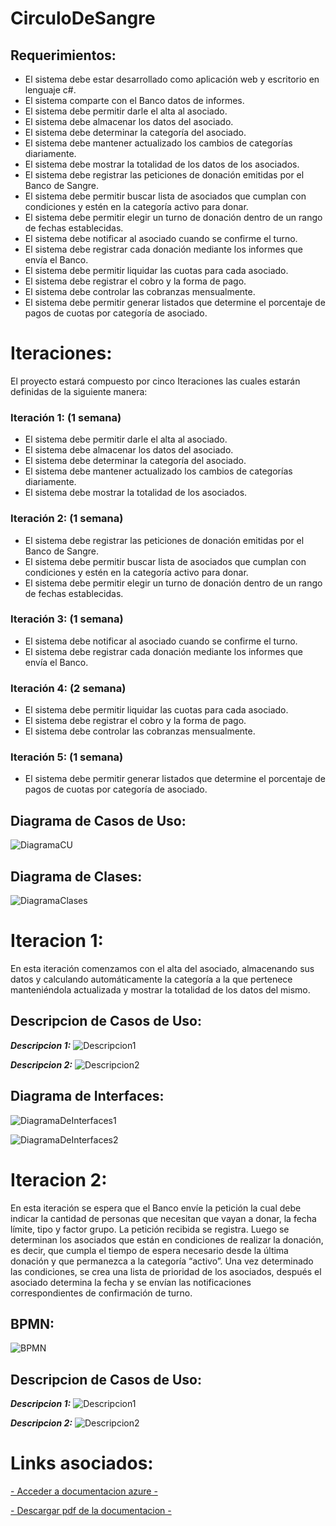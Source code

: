# CirculoDeSangre

## Requerimientos:

  *	El sistema debe estar desarrollado como aplicación web y escritorio en lenguaje c#.  
  *	El sistema comparte con el Banco datos de informes.  
  *	El sistema debe permitir darle el alta al asociado.         
  *	El sistema debe almacenar los datos del asociado.
  *	El sistema debe determinar la categoría del asociado.
  *	El sistema debe mantener actualizado los cambios de categorías diariamente.
  *	El sistema debe mostrar la totalidad de los datos de los asociados.
  *	El sistema debe registrar las peticiones de donación emitidas por el Banco de Sangre.
  *	El sistema debe permitir buscar lista de asociados que cumplan con condiciones y estén en la categoría activo para donar.
  *	El sistema debe permitir elegir un turno de donación dentro de un rango de fechas establecidas.
  *	El sistema debe notificar al asociado cuando se confirme el turno.
  *	El sistema debe registrar cada donación mediante los informes que envía el Banco. 
  *	El sistema debe permitir liquidar las cuotas para cada asociado. 
  *	El sistema debe registrar el cobro y la forma de pago. 
  *	El sistema debe controlar las cobranzas mensualmente. 
  *	El sistema debe permitir generar listados que determine el porcentaje de pagos de cuotas por categoría de asociado.

# Iteraciones:

El proyecto estará compuesto por cinco Iteraciones las cuales estarán definidas de la siguiente manera:

### Iteración 1: (1 semana)
  * El sistema debe permitir darle el alta al asociado. 
  * El sistema debe almacenar los datos del asociado.
  * El sistema debe determinar la categoría del asociado.
  * El sistema debe mantener actualizado los cambios de categorías diariamente.
  * El sistema debe mostrar la totalidad de los asociados.

### Iteración 2: (1 semana)
  * El sistema debe registrar las peticiones de donación emitidas por el Banco de Sangre.
  * El sistema debe permitir buscar lista de asociados que cumplan con condiciones y estén en la categoría activo para donar.
  * El sistema debe permitir elegir un turno de donación dentro de un rango de fechas establecidas.

### Iteración 3: (1 semana)
  * El sistema debe notificar al asociado cuando se confirme el turno.
  * El sistema debe registrar cada donación mediante los informes que envía el Banco. 

### Iteración 4: (2 semana)
  * El sistema debe permitir liquidar las cuotas para cada asociado. 
  * El sistema debe registrar el cobro y la forma de pago. 
  * El sistema debe controlar las cobranzas mensualmente. 

### Iteración 5: (1 semana)
  * El sistema debe permitir generar listados que determine el porcentaje de pagos de cuotas por categoría de asociado.

## Diagrama de Casos de Uso:
![DiagramaCU](https://user-images.githubusercontent.com/99101418/166554689-7c3f95e8-1dce-4c0c-b2df-a77538a64444.png)

## Diagrama de Clases:
![DiagramaClases](https://user-images.githubusercontent.com/99101418/167223336-ba55e53b-dda0-4c03-94ec-2cdf105cac8c.png)


# Iteracion 1:
En esta iteración comenzamos con el alta del asociado, almacenando sus datos y calculando automáticamente la categoría a la que pertenece manteniéndola actualizada y mostrar la totalidad de los datos del mismo.

## Descripcion de Casos de Uso:
 ***Descripcion 1:***
![Descripcion1](https://user-images.githubusercontent.com/99101418/166555559-ed58341e-22f9-4144-baff-24f57bd60299.png)

***Descripcion 2:***
![Descripcion2](https://user-images.githubusercontent.com/99101418/166555594-18d45b3c-48b7-416f-ad82-6c7c4cf69c39.png)

## Diagrama de Interfaces:
![DiagramaDeInterfaces1](https://user-images.githubusercontent.com/99101418/166555703-13a1c887-15ef-44b5-9959-d5e6907c9861.png)

![DiagramaDeInterfaces2](https://user-images.githubusercontent.com/99101418/166555714-108c15db-3021-46aa-8689-cab120fd5b21.png)

# Iteracion 2:
En esta iteración se espera que el Banco envíe la petición la cual debe indicar la cantidad de personas que necesitan que vayan a donar, la fecha límite, tipo y factor grupo. La petición recibida se registra. Luego se determinan los asociados que están en condiciones de realizar la donación, es decir, que cumpla el tiempo de espera necesario desde la última donación y que permanezca a la categoría “activo”. 
 Una vez determinado las condiciones, se crea una lista de prioridad de los asociados, después el asociado determina la fecha y se envían las notificaciones correspondientes de confirmación de turno.

## BPMN:

![BPMN](https://user-images.githubusercontent.com/99101418/166556097-c2bb90d8-8590-4e77-ba44-a0f003225e8f.png)

## Descripcion de Casos de Uso:
***Descripcion 1:***
![Descripcion1](https://user-images.githubusercontent.com/99101418/166558962-7c7ba19e-e115-4be1-86da-a2e2945e0b44.png)

***Descripcion 2:***
![Descripcion2](https://user-images.githubusercontent.com/99101418/167223295-f24d79d3-26d1-488e-b090-4c78d800b163.png)


# Links asociados:

[- Acceder a documentacion azure -](https://dev.azure.com/prodas/Proyecto%20-%20Circulo%20de%20Sangre)

[- Descargar pdf de la documentacion -](https://github.com/prodass/CirculoDeSangre/files/8643849/Documentacion.pdf)


